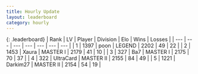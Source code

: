 ```yaml
---
title: Hourly Update
layout: leaderboard
category: hourly
---
```


{: .leaderboard}
| Rank | LV | Player | Division | Elo | Wins | Losses |
| --- | --- | --- | --- | --- | --- | --- |
| <span data-change="0">1</span> | 1397 | <span title="ID: 540690">poon</span> | LEGEND | <span data-change="0">2202</span> | <span data-change="0">49</span> | <span data-change="0">22</span> |
| <span data-change="0">2</span> | 1453 | <span title="ID: 200908">Xaura</span> | MASTER I | <span data-change="0">2179</span> | <span data-change="0">41</span> | <span data-change="0">10</span> |
| <span data-change="0">3</span> | 327 | <span title="ID: 662312">Ba7</span> | MASTER I | <span data-change="0">2175</span> | <span data-change="1">70</span> | <span data-change="1">37</span> |
| <span data-change="1">4</span> | 322 | <span title="ID: 747471">UltraCard</span> | MASTER II | <span data-change="5">2155</span> | <span data-change="1">84</span> | <span data-change="0">49</span> |
| <span data-change="-1">5</span> | 1221 | <span title="ID: 694036">Darkim27</span> | MASTER II | <span data-change="0">2154</span> | <span data-change="0">54</span> | <span data-change="0">19</span> |